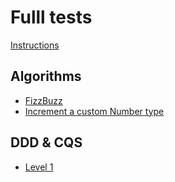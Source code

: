 # Fulll tests

[Instructions](https://github.com/fulll/developers)

## Algorithms

- [FizzBuzz](algorithms/fizzbuzz.md)
- [Increment a custom Number type](algorithms/custom-number.md)

## DDD & CQS

- [Level 1](backend-level-1/ddd-and-cqs-level-1.md)